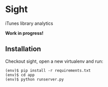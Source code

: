 # Sight
iTunes library analytics

**Work in progress!**

## Installation

Checkout sight, open a new virtualenv and run:
```
(env)$ pip install -r requirements.txt
(env)$ cd app
(env)$ python runserver.py
```